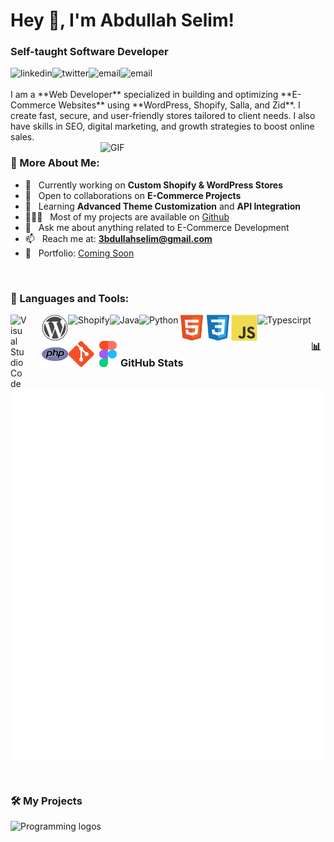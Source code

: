 # Hey 👋, I'm Abdullah Selim!
### Self-taught Software Developer
<div align="center">
<a href='https://www.linkedin.com/in/ِabdullah-selim-721693175'><img align='left' alt="linkedin" src="https://github.com/user-attachments/assets/331da41d-1d12-4578-8250-94d85a863cf4" height='20px'/></a>
<a href='https://x.com/Abdullah_Selim_'><img align='left' alt="twitter" src="https://github.com/user-attachments/assets/b5874241-a686-4673-a244-fa0612a1cb1f" height='20px'/></a>
<a href='mailto:3bdullahselim@gmail.com'><img align='left' alt="email" src="https://github.com/user-attachments/assets/36508815-bbf2-4758-9196-2863c13b02c9" height='20px'/></a>
<a href='https://github.com/Abdollahselim'><img align='left' alt="email" src="https://github.com/user-attachments/assets/3e55e869-ced7-464a-a665-ee5cafc0c4b4" height='20px'/></a>
</div>
<br/>
<br/>
I am a **Web Developer** specialized in building and optimizing **E-Commerce Websites** using **WordPress, Shopify, Salla, and Zid**.  
I create fast, secure, and user-friendly stores tailored to client needs.  
I also have skills in SEO, digital marketing, and growth strategies to boost online sales.  

<br/>

<img align="right" alt="GIF" src="https://raw.githubusercontent.com/rahul-jha98/rahul-jha98/main/techstack.gif" width="360px"/>
  
### 🧐 More About Me:

- 🔭 &nbsp; Currently working on **Custom Shopify & WordPress Stores**
- 🤝 &nbsp; Open to collaborations on **E-Commerce Projects**
- 🌱 &nbsp; Learning **Advanced Theme Customization** and **API Integration**
- 👨🏻‍💻 &nbsp; Most of my projects are available on [Github](https://github.com/Abdollahselim)
- 💬 &nbsp; Ask me about anything related to E-Commerce Development
- 📫 &nbsp; Reach me at: **3bdullahselim@gmail.com**
- 📝 &nbsp; Portfolio: [Coming Soon](#)

<br>

### 🔨 Languages and Tools:

<img align="left" alt="Visual Studio Code" width="26px" src="https://cdn.jsdelivr.net/gh/devicons/devicon/icons/vscode/vscode-original.svg" style="padding-right:24px;" />
<a href="https://wordpress.org" target="_blank"><img align="left" alt="WordPress" height ="42px" src="https://raw.githubusercontent.com/devicons/devicon/master/icons/wordpress/wordpress-plain.svg"></a>
<a href="https://shopify.com" target="_blank"><img align="left" alt="Shopify" height ="42px" src="https://cdn.worldvectorlogo.com/logos/shopify.svg"></a>
<a href="https://www.java.com" target="_blank"><img align="left" alt="Java" height ="42px" src="https://raw.githubusercontent.com/rahul-jha98/github_readme_icons/main/language_and_tools/square/java/java.svg"></a>
<a href="https://www.python.org" target="_blank"><img align="left" alt="Python" height ="42px" src="https://raw.githubusercontent.com/rahul-jha98/github_readme_icons/main/language_and_tools/square/python/python.svg"></a>
<a href="https://developer.mozilla.org/en-US/docs/Web/HTML" target="_blank"><img align="left" alt="HTML5" height ="42px" src="https://raw.githubusercontent.com/devicons/devicon/master/icons/html5/html5-original.svg"></a>
<a href="https://developer.mozilla.org/en-US/docs/Web/CSS" target="_blank"><img align="left" alt="CSS3" height ="42px" src="https://raw.githubusercontent.com/devicons/devicon/master/icons/css3/css3-original.svg"></a>
<a href="https://developer.mozilla.org/en-US/docs/Web/JavaScript" target="_blank"><img align="left" alt="JavaScript" height ="42px" src="https://raw.githubusercontent.com/devicons/devicon/master/icons/javascript/javascript-original.svg"></a>
<a href="https://www.typescriptlang.org/" target="_blank"><img align="left" alt="Typescirpt" height ="42px" src="https://raw.githubusercontent.com/rahul-jha98/github_readme_icons/main/language_and_tools/square/typescript/typescript.svg"></a>
<a href="https://www.php.net/" target="_blank"><img align="left" alt="PHP" height ="42px" src="https://raw.githubusercontent.com/devicons/devicon/master/icons/php/php-original.svg"></a>
<a href="https://git-scm.com/" target="_blank"><img align="left" alt="Git" height ="42px" src="https://raw.githubusercontent.com/devicons/devicon/master/icons/git/git-original.svg"></a>
<a href="https://figma.com" target="_blank"><img align="left" alt="Figma" height ="42px" src="https://raw.githubusercontent.com/devicons/devicon/master/icons/figma/figma-original.svg"></a>

<br>

### 📊 GitHub Stats
<a href='https://github.com/Abdollahselim/github-stats-transparent'>
  
![Stats Overview](https://raw.githubusercontent.com/rahul-jha98/github-stats-transparent/output/generated/overview.svg)
![Most Used Languages](https://raw.githubusercontent.com/rahul-jha98/github-stats-transparent/output/generated/languages.svg)

</a>

<br>

### 🛠️ My Projects
![Programming logos](https://raw.githubusercontent.com/jamezmca/learn-to-code/main/assets/logos.png)
